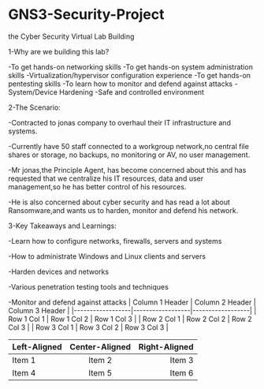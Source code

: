 # GNS3-Security-Project
the Cyber Security Virtual Lab Building

1-Why are we building this lab?

-To get hands-on networking skills
-To get hands-on system administration skills
-Virtualization/hypervisor configuration experience
-To get hands-on pentesting skills
-To learn how to monitor and defend against attacks
-System/Device Hardening
-Safe and controlled environment

2-The Scenario:

-Contracted to jonas company to overhaul their IT
infrastructure and systems.

-Currently have 50 staff connected to a workgroup network,no
central file shares or storage, no backups, no monitoring or AV,
no user management.

-Mr jonas,the Principle Agent, has become concerned about
this and has requested that we centralize his IT resources, data
and user management,so he has better control of his resources.

-He is also concerned about cyber security and has read a lot about Ransomware,and wants us to harden, monitor and defend
his network.

3-Key Takeaways and Learnings:

-Learn how to configure networks, firewalls, servers and systems

-How to administrate Windows and Linux clients and servers

-Harden devices and networks

-Various penetration testing tools and techniques

-Monitor and defend against attacks
| Column 1 Header | Column 2 Header | Column 3 Header |
|------------------|------------------|------------------|
| Row 1 Col 1     | Row 1 Col 2     | Row 1 Col 3     |
| Row 2 Col 1     | Row 2 Col 2     | Row 2 Col 3     |
| Row 3 Col 1     | Row 3 Col 2     | Row 3 Col 3     |

| Left-Aligned | Center-Aligned | Right-Aligned |
|:-------------|:--------------:|--------------:|
| Item 1       | Item 2         | Item 3        |
| Item 4       | Item 5         | Item 6        |
